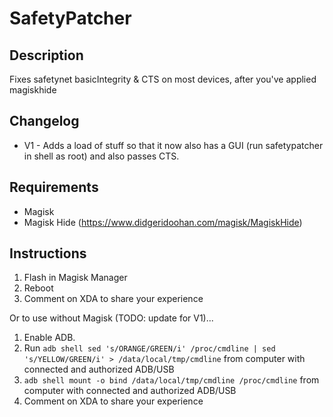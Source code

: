 # **SafetyPatcher**
## Description
Fixes safetynet basicIntegrity & CTS on most devices, after you've applied magiskhide
## Changelog
- V1 - Adds a load of stuff so that it now also has a GUI (run safetypatcher in shell as root) and also passes CTS.
## Requirements
- Magisk
- Magisk Hide (https://www.didgeridoohan.com/magisk/MagiskHide)
## Instructions
1. Flash in Magisk Manager
2. Reboot
3. Comment on XDA to share your experience

Or to use without Magisk (TODO: update for V1)...

1. Enable ADB.
3. Run `adb shell sed 's/ORANGE/GREEN/i' /proc/cmdline | sed 's/YELLOW/GREEN/i' > /data/local/tmp/cmdline` from computer with connected and authorized ADB/USB
4. `adb shell mount -o bind /data/local/tmp/cmdline /proc/cmdline` from computer with connected and authorized ADB/USB
5. Comment on XDA to share your experience
